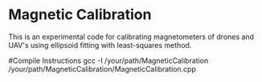 # Magnetic Calibration
This is an experimental code for calibrating magnetometers of drones and UAV's using ellipsoid fitting with least-squares method.

#Compile Instructions
gcc -I /your/path/MagneticCalibration /your/path/MagneticCalibration/MagneticCalibration.cpp
